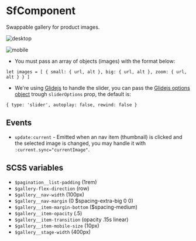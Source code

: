 # SfComponent

<!-- Write about general purpose of the component. Include screenshot (to be replaced with a live example once we migrate to vuepress) -->

Swappable gallery for product images.

![desktop](https://screenshotscdn.firefoxusercontent.com/images/57c6cd69-6bcc-47e5-aa91-0cd699b3f624.png)

![mobile](https://screenshotscdn.firefoxusercontent.com/images/48f605e9-aac5-4fc9-8e11-05e824c46c3b.png)

- You must pass an array of objects (images) with the format below:

`
let images = [
  {
    small: { url, alt },
    big: { url, alt },
    zoom: { url, alt }
  }
]
`

- We're using [Glidejs](https://glidejs.com/) to handle the slider, you can
pass the [Glidejs options object](https://glidejs.com/docs/options/)
trough `sliderOptions` prop, the default is:

`
{
  type: 'slider',
  autoplay: false,
  rewind: false
}
`

## Events

- `update:current` - Emitted when an nav item (thumbnail) is clicked and
the selected image is changed, you may handle it with `:current.sync="currentImage"`.

## SCSS variables

<!-- Write down SCSS variables available for configuration -->

- `$pagination__list-padding` (1rem)
- `$gallery-flex-direction` (row)
- `$gallery__nav-width` (100px)
- `$gallery__nav-margin` (0 $spacing-extra-big 0 0)
- `$gallery__item-margin-bottom` ($spacing-medium)
- `$gallery__item-opacity` (.5)
- `$gallery__item-transition` (opacity .15s linear)
- `$gallery__item-mobile-size` (10px)
- `$gallery__stage-width` (400px)
